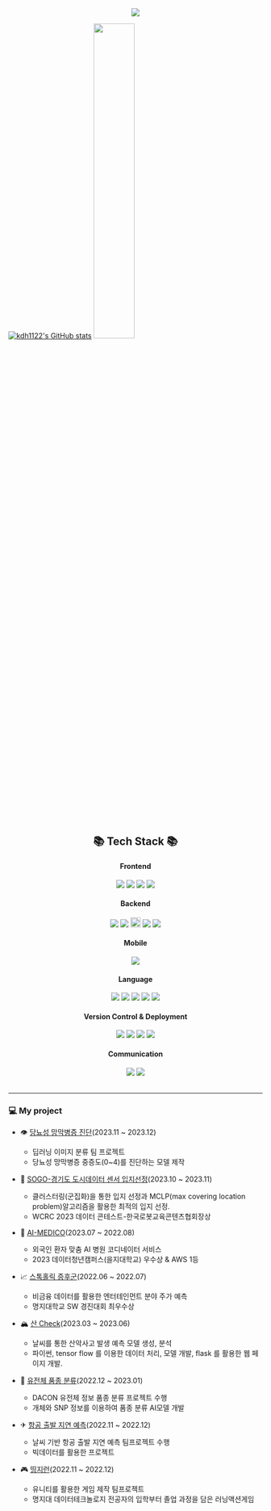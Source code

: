 <div align=center>
	<img src="https://capsule-render.vercel.app/api?type=waving&color=6994CDEE&height=200&section=header&text=DoHyeon's&nbsp;Github&fontSize=90" />	
</div>

[![kdh1122's GitHub stats](https://github-readme-stats.vercel.app/api?username=kdh1122&show_icons=true)](https://github.com/kdh1122/github-readme-stats)
<img width="40%" height="auto" src="https://github-readme-stats.vercel.app/api/top-langs/?username=kdh1122&layout=compact">
<br><br>

<div align="center">

<!--기술스택-->
  
## 📚 Tech Stack 📚


#### Frontend
<img src="https://img.shields.io/badge/HTML5-E34F26?style=flat&logo=HTML5&logoColor=white"/> 
<img src="https://img.shields.io/badge/CSS3-1572B6?style=flat&logo=CSS3&logoColor=white"/>
<img src="https://img.shields.io/badge/JavaScript-F7DF1E?style=flat&logo=javascript&logoColor=white"/>
<img src="https://img.shields.io/badge/React-61DAFB?style=flat&logo=React&logoColor=white"/>
<br/>

#### Backend 
<img src="https://img.shields.io/badge/MySQL-4479A1?style=flat&logo=MySQL&logoColor=white"/> 
<img src="https://img.shields.io/badge/Flask-000000?style=flat&logo=Flask&logoColor=white"/>
<img src="https://img.shields.io/badge/ORACLE-F80000?style=flat&logo=ORACLE&logoColor=white" width="auto" height="20"> 
<img src="https://img.shields.io/badge/Amazon DynamoDB-4053D6?style=flat&logo=amazondynamodb&logoColor=white"/>
<img src="https://img.shields.io/badge/GraphQL-E10098?style=flat&logo=GraphQL&logoColor=white"/>
<br/>

#### Mobile
<img src="https://img.shields.io/badge/Kotlin-7F52FF?style=flat&logo=Kotlin&logoColor=white"/>
<br/>

#### Language
<img src="https://img.shields.io/badge/Python-3776AB?style=flat&logo=Python&logoColor=white"/>
<img src="https://img.shields.io/badge/Java-007396?style=flat&logo=Conda-Forge&logoColor=white" />
<img src="https://img.shields.io/badge/SQL-34A853?style=flat&logo=SQL&logoColor=white"/>
<img src="https://img.shields.io/badge/R-276DC3?style=flat&logo=R&logoColor=white"/>
<img src="https://img.shields.io/badge/C%23-512BD4?style=flat&logo=csharp&logoColor=white"/>
<br/>

#### Version Control & Deployment
<img src="https://img.shields.io/badge/git-F05032?style=flat&logo=Git&logoColor=white"/>
<img src="https://img.shields.io/badge/GitHub-181717?style=flat&logo=GitHub&logoColor=white"/>
<img src="https://img.shields.io/badge/Docker-2496ED?style=flat&logo=Docker&logoColor=white"/>
<img src="https://img.shields.io/badge/AWS-232F3E?style=flat&logo=AmazonAWS&logoColor=white" />
<br/>

#### Communication
<img src="https://img.shields.io/badge/Notion-000000?style=flat&logo=Notion&logoColor=white" />
<img src="https://img.shields.io/badge/Slack-4A154B?style=flat&logo=Slack&logoColor=white"/>
</div>

<br/>

---
### 💻 My project

- 👁 [당뇨성 망막병증 진단](https://github.com/kdh1122/Diabetic-retinopathy_Diagnosis)(2023.11 ~ 2023.12)
  - 딥러닝 이미지 분류 팀 프로젝트
  - 당뇨성 망막병증 중증도(0~4)를 진단하는 모델 제작

- 🌆 [SOGO-경기도 도시데이터 센서 입지선정](https://github.com/kdh1122/SOGO)(2023.10 ~ 2023.11)
  - 클러스터링(군집화)을 통한 입지 선정과 MCLP(max covering location problem)알고리즘을 활용한 최적의 입지 선정.
  - WCRC 2023 데이터 콘테스트-한국로봇교육콘텐츠협회장상
  
- 🏥 [AI-MEDICO](https://github.com/kdh1122/AI-MEDICO)(2023.07 ~ 2022.08)
  - 외국인 환자 맞춤 AI 병원 코디네이터 서비스 
  - 2023 데이터청년캠퍼스(을지대학교) 우수상 & AWS 1등

- 📈 [스톡홀릭 증후군](https://github.com/kdh1122/MJU_SW_Contest)(2022.06 ~ 2022.07)
  - 비금융 데이터를 활용한 엔터테인먼트 분야 주가 예측
  - 명지대학교 SW 경진대회 최우수상

- 🏔 [산 Check](https://github.com/kdh1122/SanCheck)(2023.03 ~ 2023.06)
  -  날씨를 통한 산악사고 발생 예측 모델 생성, 분석
  -  파이썬, tensor flow 를 이용한 데이터 처리, 모델 개발, flask 를 활용한 웹 페이지 개발.
  
- 🍃 [유전체 품종 분류](https://github.com/kdh1122/Genome_classification)(2022.12 ~ 2023.01)
  - DACON 유전체 정보 품종 분류 프로젝트 수행
  - 개체와 SNP 정보를 이용하여 품종 분류 AI모델 개발
    
- ✈ [항공 출발 지연 예측](https://github.com/kdh1122/Flight_delay_prediction)(2022.11 ~ 2022.12)
  - 날씨 기반 항공 출발 지연 예측 팀프로젝트 수행 
  - 빅데이터를 활용한 프로젝트
 
- 🎮 [띵지런](https://github.com/kdh1122/Mjrun)(2022.11 ~ 2022.12)
  - 유니티를 활용한 게임 제작 팀프로젝트
  - 명지대 데이터테크놀로지 전공자의 입학부터 졸업 과정을 담은 러닝액션게임
